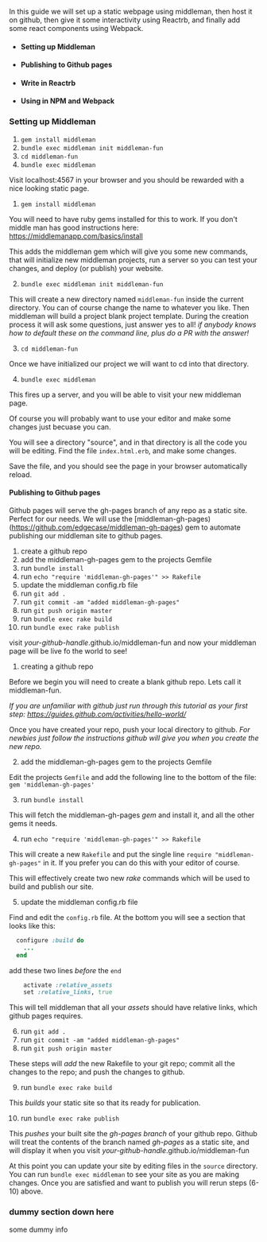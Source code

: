 In this guide we will set up a static webpage using middleman, then host it on github, then give it some interactivity using Reactrb, and finally add some react components using Webpack.

- #### Setting up Middleman
- #### Publishing to Github pages
- #### Write in Reactrb
- #### Using in NPM and Webpack

### Setting up Middleman

1. `gem install middleman`
2. `bundle exec middleman init middleman-fun`
3. `cd middleman-fun`
4. `bundle exec middleman`

Visit localhost:4567 in your browser and you should be rewarded with a nice looking static page.

1. `gem install middleman`

 You will need to have ruby gems installed for this to work.  If you don't middle man has good instructions here:  https://middlemanapp.com/basics/install

 This adds the middleman gem which will give you some new commands, that will initialize new middleman projects, run a server so you can test your changes, and deploy (or publish) your website.

2. `bundle exec middleman init middleman-fun`  

 This will create a new directory named `middleman-fun` inside the current directory.  You can of course change the name to whatever you like.  Then middleman will build a project blank project template.  During the creation process it will ask some questions, just answer yes to all!  *if anybody knows how to default these on the command line, plus do a PR with the answer!*
 
3. `cd middleman-fun`  

 Once we have initialized our project we will want to cd into that directory.

4. `bundle exec middleman`

 This fires up a server, and you will be able to visit your new middleman page.

 Of course you will probably want to use your editor and make some changes just becuase you can.
 
 You will see a directory "source", and in that directory is all the code you will be editing.  Find the file `index.html.erb`, and make some changes.

 Save the file, and you should see the page in your browser automatically reload.

#### Publishing to Github pages

Github pages will serve the gh-pages branch of any repo as a static site.  Perfect for our needs. We will use the [middleman-gh-pages)(https://github.com/edgecase/middleman-gh-pages) gem to automate publishing our middleman site to github pages. 

1. create a github repo
2. add the middleman-gh-pages gem to the projects Gemfile
3. run `bundle install`
3. run `echo "require 'middleman-gh-pages'" >> Rakefile`
4. update the middleman config.rb file
6. run `git add .`
7. run `git commit -am "added middleman-gh-pages"`
8. run `git push origin master`
9. run `bundle exec rake build`
6. run `bundle exec rake publish`

visit *your-github-handle*.github.io/middleman-fun and now your middleman page will be live fo the world to see!

1. creating a github repo

 Before we begin you will need to create a blank github repo.  Lets call it middleman-fun.

 *If you are unfamiliar with github just run through this tutorial as your first step: https://guides.github.com/activities/hello-world/*

 Once you have created your repo, push your local directory to github. *For newbies just follow the instructions github will give you when you create the new repo.*

2. add the middleman-gh-pages gem to the projects Gemfile

 Edit the projects `Gemfile` and add the following line to the bottom of the file: 
 `gem 'middleman-gh-pages'`
 
3. run `bundle install`

 This will fetch the middleman-gh-pages *gem* and install it, and all the other gems it needs.

4. run `echo "require 'middleman-gh-pages'" >> Rakefile`

  This will create a new `Rakefile` and put the single line `require "middleman-gh-pages"` in it.  If you prefer you can do this with your editor of course.
  
  This will effectively create two new *rake* commands which will be used to build and publish our site.

5. update the middleman config.rb file

  Find and edit the `config.rb` file.  At the bottom you will see a section that looks like this:  
```ruby
  configure :build do
    ...
  end
```
  add these two lines *before* the `end`
```ruby
    activate :relative_assets
    set :relative_links, true
```
  This will tell middleman that all your *assets* should have relative links, which github pages requires.

6. run `git add .`
7. run `git commit -am "added middleman-gh-pages"`
8. run `git push origin master`

  These steps will *add* the new Rakefile to your git repo; commit all the changes to the repo; and push the changes to github.
  
9. run `bundle exec rake build`

  This *builds* your static site so that its ready for publication.

10. run `bundle exec rake publish`

  This *pushes* your built site the *gh-pages* *branch* of your github repo.  Github will treat the contents of the branch named *gh-pages* as a static site, and will display it when you visit *your-github-handle*.github.io/middleman-fun
  
At this point you can update your site by editing files in the `source` directory.  You can run `bundle exec middleman` to see your site as you are making changes.  Once you are satisfied and want to publish you will rerun steps (6-10) above.

















### dummy section down here 

some dummy info 







